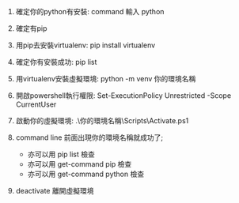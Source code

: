 1. 確定你的python有安裝: command 輸入 python
2. 確定有pip
3. 用pip去安裝virtualenv: pip install virtualenv
4. 確定你有安裝成功: pip list 
5. 用virtualenv安裝虛擬環境: python -m venv 你的環境名稱
6. 開啟powershell執行權限: Set-ExecutionPolicy Unrestricted -Scope CurrentUser 
7. 啟動你的虛擬環境: .\你的環境名稱\Scripts\Activate.ps1
8. command line 前面出現你的環境名稱就成功了;
    * 亦可以用 pip list 檢查
    * 亦可以用 get-command pip 檢查
    * 亦可以用 get-command python 檢查

9. deactivate 離開虛擬環境